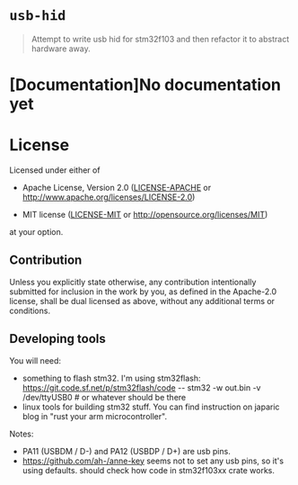 # `usb-hid`

> Attempt to write usb hid for stm32f103 and then refactor it to abstract hardware away.
# [Documentation]No documentation yet

# License

Licensed under either of

- Apache License, Version 2.0 ([LICENSE-APACHE](LICENSE-APACHE) or
  http://www.apache.org/licenses/LICENSE-2.0)

- MIT license ([LICENSE-MIT](LICENSE-MIT) or http://opensource.org/licenses/MIT)

at your option.

## Contribution

Unless you explicitly state otherwise, any contribution intentionally submitted
for inclusion in the work by you, as defined in the Apache-2.0 license, shall be
dual licensed as above, without any additional terms or conditions.

## Developing tools

You will need:
- something to flash stm32. I'm using stm32flash: 	https://git.code.sf.net/p/stm32flash/code
  -- stm32 -w out.bin -v /dev/ttyUSB0 # or whatever should be there
- linux tools for building stm32 stuff. You can find instruction on japaric blog in "rust your arm microcontroller".

Notes:
- PA11 (USBDM / D-) and PA12 (USBDP / D+) are usb pins.
- https://github.com/ah-/anne-key seems not to set any usb pins, so it's using defaults. should check how code in stm32f103xx crate works.
